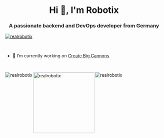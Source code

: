 <h1 align="center">Hi 👋, I'm Robotix</h1>
<h3 align="center">A passionate backend and DevOps developer from Germany</h3>

<p align="left"> <a href="https://github.com/ryo-ma/github-profile-trophy"><img src="https://github-profile-trophy.vercel.app/?username=realrobotix&theme=onedark&row=1&rank=-C,-B&no-frame=true" alt="realrobotix" /></a> </p>
<br>

- 🔭 I’m currently working on [Create Big Cannons](https://github.com/Cannoneers-of-Create/CreateBigCannons)

<br>

<div>
<p><img align="left" src="https://github-readme-stats.vercel.app/api?username=realrobotix&show_icons=true&locale=en&theme=onedark&hide_border=true&count_private=true" alt="realrobotix" />
&nbsp;<img align="left" height=195 src="https://github-readme-stats.vercel.app/api/top-langs?username=realrobotix&show_icons=true&locale=en&layout=compact&theme=onedark&hide_border=true&langs_count=6" alt="realrobotix" />
&nbsp;<img align="left" src="https://github-readme-streak-stats.herokuapp.com/?user=realrobotix&theme=onedark&hide_border=true" alt="realrobotix" /></p>
<div/>
